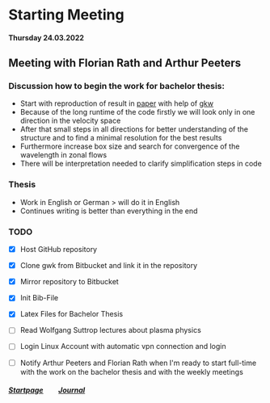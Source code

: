 # Starting Meeting
#### Thursday 24.03.2022

## Meeting with Florian Rath and Arthur Peeters

### Discussion how to begin the work for bachelor thesis:

* Start with reproduction of result in [paper](/bibliography/Peeters%2C%20Rath%2C%20Buchholz%20-%20Gradient-driven%20flux-tube%20simulations%20of%20ion%20temperature%20gradient%20turbulence%20close%20to%20the%20non-linear%20threshold%20(Paper%2C%202016).pdf) with help of [gkw](/gkw/)
* Because of the long runtime of the code firstly we will look only in one direction in the velocity space
* After that small steps in all directions for better understanding of the structure and to find a minimal resolution for the best results 
* Furthermore increase box size and search for convergence of the wavelength in zonal flows
* There will be interpretation needed to clarify simplification steps in code

### Thesis
* Work in English or German > will do it in English
* Continues writing is better than everything in the end

[comment]: <> (TODO: #1 @ManeLippert Todo 24.03.2022)
### TODO
- [x] Host GitHub repository
- [x] Clone gwk from Bitbucket and link it in the repository
- [x] Mirror repository to Bitbucket
- [x] Init Bib-File
- [x] Latex Files for Bachelor Thesis
- [ ] Read Wolfgang Suttrop lectures about plasma physics
- [ ] Login Linux Account with automatic vpn connection and login
- [ ] Notify Arthur Peeters and Florian Rath when I'm ready to start full-time with the work on the bachelor thesis and with the weekly meetings


##### [Startpage](/README.md) &nbsp; &nbsp; &nbsp; &nbsp; [Journal](/journal/JOURNAL.md)
